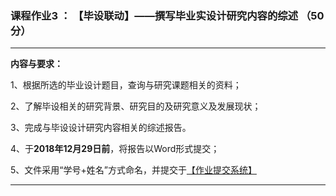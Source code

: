 ### 课程作业3 ： 【毕设联动】——撰写毕业实设计研究内容的综述 （50分）

---
**内容与要求：**

1、根据所选的毕业设计题目，查询与研究课题相关的资料；

2、了解毕设相关的研究背景、研究目的及研究意义及发展现状；

3、完成与毕设设计研究内容相关的综述报告。

4、于**2018年12月29日前**，将报告以Word形式提交；

5、文件采用“学号+姓名”方式命名，并提交于[【作业提交系统】](https://www.wjx.top/jq/31546001.aspx)


---
